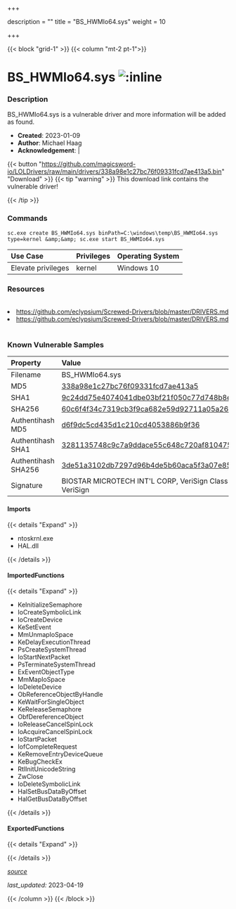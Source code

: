 +++

description = ""
title = "BS_HWMIo64.sys"
weight = 10

+++


{{< block "grid-1" >}}
{{< column "mt-2 pt-1">}}


# BS_HWMIo64.sys ![:inline](/images/twitter_verified.png) 


### Description

BS_HWMIo64.sys is a vulnerable driver and more information will be added as found.

- **Created**: 2023-01-09
- **Author**: Michael Haag
- **Acknowledgement**:  | [](https://twitter.com/)

{{< button "https://github.com/magicsword-io/LOLDrivers/raw/main/drivers/338a98e1c27bc76f09331fcd7ae413a5.bin" "Download" >}}
{{< tip "warning" >}}
This download link contains the vulnerable driver!

{{< /tip >}}

### Commands

```
sc.exe create BS_HWMIo64.sys binPath=C:\windows\temp\BS_HWMIo64.sys type=kernel &amp;&amp; sc.exe start BS_HWMIo64.sys
```

| Use Case | Privileges | Operating System | 
|:---- | ---- | ---- |
| Elevate privileges | kernel | Windows 10 |

### Resources
<br>
<li><a href=" https://github.com/eclypsium/Screwed-Drivers/blob/master/DRIVERS.md"> https://github.com/eclypsium/Screwed-Drivers/blob/master/DRIVERS.md</a></li>
<li><a href="https://github.com/eclypsium/Screwed-Drivers/blob/master/DRIVERS.md">https://github.com/eclypsium/Screwed-Drivers/blob/master/DRIVERS.md</a></li>
<br>

### Known Vulnerable Samples

| Property           | Value |
|:-------------------|:------|
| Filename           | BS_HWMIo64.sys |
| MD5                | [338a98e1c27bc76f09331fcd7ae413a5](https://www.virustotal.com/gui/file/338a98e1c27bc76f09331fcd7ae413a5) |
| SHA1               | [9c24dd75e4074041dbe03bf21f050c77d748b8e9](https://www.virustotal.com/gui/file/9c24dd75e4074041dbe03bf21f050c77d748b8e9) |
| SHA256             | [60c6f4f34c7319cb3f9ca682e59d92711a05a2688badbae4891b1303cd384813](https://www.virustotal.com/gui/file/60c6f4f34c7319cb3f9ca682e59d92711a05a2688badbae4891b1303cd384813) |
| Authentihash MD5   | [d6f9dc5cd435d1c210cd4053886b9f36](https://www.virustotal.com/gui/search/authentihash%253Ad6f9dc5cd435d1c210cd4053886b9f36) |
| Authentihash SHA1  | [3281135748c9c7a9ddace55c648c720af810475f](https://www.virustotal.com/gui/search/authentihash%253A3281135748c9c7a9ddace55c648c720af810475f) |
| Authentihash SHA256| [3de51a3102db7297d96b4de5b60aca5f3a07e8577bbbed7f755f1de9a9c38e75](https://www.virustotal.com/gui/search/authentihash%253A3de51a3102db7297d96b4de5b60aca5f3a07e8577bbbed7f755f1de9a9c38e75) |
| Signature         | BIOSTAR MICROTECH INT&#39;L CORP, VeriSign Class 3 Code Signing 2010 CA, VeriSign   |


#### Imports
{{< details "Expand" >}}
* ntoskrnl.exe
* HAL.dll

{{< /details >}}
#### ImportedFunctions
{{< details "Expand" >}}
* KeInitializeSemaphore
* IoCreateSymbolicLink
* IoCreateDevice
* KeSetEvent
* MmUnmapIoSpace
* KeDelayExecutionThread
* PsCreateSystemThread
* IoStartNextPacket
* PsTerminateSystemThread
* ExEventObjectType
* MmMapIoSpace
* IoDeleteDevice
* ObReferenceObjectByHandle
* KeWaitForSingleObject
* KeReleaseSemaphore
* ObfDereferenceObject
* IoReleaseCancelSpinLock
* IoAcquireCancelSpinLock
* IoStartPacket
* IofCompleteRequest
* KeRemoveEntryDeviceQueue
* KeBugCheckEx
* RtlInitUnicodeString
* ZwClose
* IoDeleteSymbolicLink
* HalSetBusDataByOffset
* HalGetBusDataByOffset

{{< /details >}}
#### ExportedFunctions
{{< details "Expand" >}}

{{< /details >}}


[*source*](https://github.com/magicsword-io/LOLDrivers/tree/main/yaml/bs_hwmio64.yaml)

*last_updated:* 2023-04-19








{{< /column >}}
{{< /block >}}
